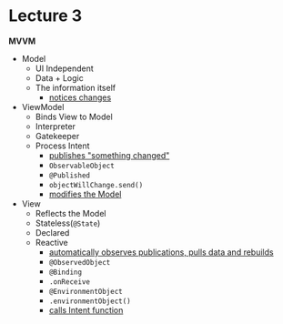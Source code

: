 # Lecture 3

**MVVM**

* Model
  * UI Independent
  * Data + Logic
  * The information itself
    * <u>notices changes</u>
* ViewModel
  * Binds View to Model
  * Interpreter
  * Gatekeeper
  * Process Intent
    * <u>publishes "something changed"</u>
    * `ObservableObject`
    * `@Published`
    * `objectWillChange.send()`
    * <u>modifies the Model</u>
* View
  * Reflects the Model
  * Stateless(`@State`)
  * Declared
  * Reactive
    * <u>automatically observes publications, pulls data and rebuilds</u>
    * `@ObservedObject`
    * `@Binding`
    * `.onReceive`
    * `@EnvironmentObject`
    * `.environmentObject()`
    * <u>calls Intent function</u>

